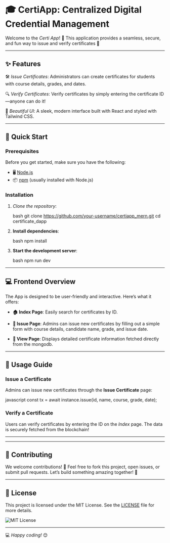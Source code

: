 # 🎓 CertiApp: Centralized Digital Credential Management

Welcome to the *Certi App*! 🌟 This application provides a seamless, secure, and fun way to issue and verify certificates 🚀


---


## ✨ Features

🛠 *Issue Certificates*: Administrators can create certificates for students with course details, grades, and dates.

🔍 *Verify Certificates*: Verify certificates by simply entering the certificate ID—anyone can do it!

🎨 *Beautiful UI*: A sleek, modern interface built with React and styled with Tailwind CSS.

---

## 🚀 Quick Start

### Prerequisites

Before you get started, make sure you have the following:

- 🖥 [Node.js](https://nodejs.org/)
- 📦 [npm](https://www.npmjs.com/) (usually installed with Node.js)

### Installation

1. *Clone the repository*:

   bash
   git clone https://github.com/your-username/certiapp_mern.git
   cd certificate_dapp

2. **Install dependencies**:

   bash
   npm install
   

3. **Start the development server**:

   bash
   npm run dev
   


---

## 💻 Frontend Overview

The App is designed to be user-friendly and interactive. Here’s what it offers:

- **🏠 Index Page**: Easily search for certificates by ID.
  
- **📝 Issue Page**: Admins can issue new certificates by filling out a simple form with course details, candidate name, grade, and issue date.
  
- **📜 View Page**: Displays detailed certificate information fetched directly from the mongodb.

---

## 🎯 Usage Guide


### Issue a Certificate

Admins can issue new certificates through the **Issue Certificate** page:

javascript
const tx = await instance.issue(id, name, course, grade, date);

### Verify a Certificate

Users can verify certificates by entering the ID on the *Index* page. The data is securely fetched from the blockchain!

---


---

## 🤝 Contributing

We welcome contributions! 🙌 Feel free to fork this project, open issues, or submit pull requests. Let’s build something amazing together! 🚀

---

## 📝 License

This project is licensed under the MIT License. See the [LICENSE](LICENSE) file for more details.

![MIT License](https://img.shields.io/badge/License-MIT-blue.svg)

---

💻 *Happy coding!* 😊
